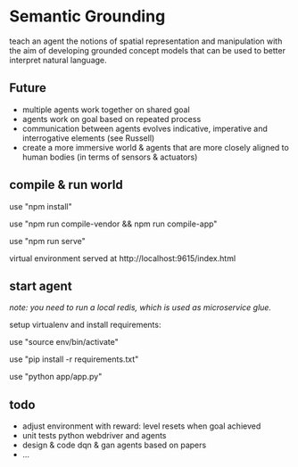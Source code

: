 # Semantic Grounding
teach an agent the notions of spatial representation and manipulation with the aim of developing grounded concept models that can be used to better interpret natural language. 

## Future

- multiple agents work together on shared goal 
- agents work on goal based on repeated process
- communication between agents evolves indicative, imperative and interrogative elements (see Russell)
- create a more immersive world & agents that are more closely aligned to human bodies (in terms of sensors & actuators)

## compile & run world

use "npm install"

use "npm run compile-vendor && npm run compile-app"

use "npm run serve"

virtual environment served at http://localhost:9615/index.html

## start agent

*note: you need to run a local redis, which is used as microservice glue.*

setup virtualenv and install requirements: 

use "source env/bin/activate"

use "pip install -r requirements.txt"

use "python app/app.py"

## todo
- adjust environment with reward: level resets when goal achieved
- unit tests python webdriver and agents
- design & code dqn & gan agents based on papers
- ...